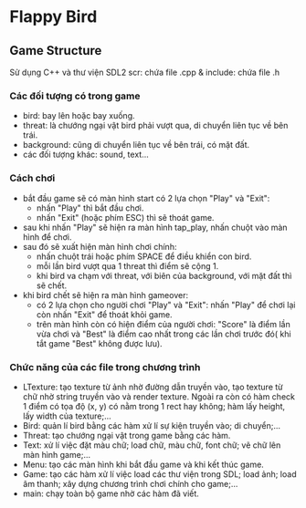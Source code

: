 # Flappy Bird 

## Game Structure

Sử dụng C++ và thư viện SDL2
scr: chứa file .cpp & include: chứa file .h

### Các đối tượng có trong game
* bird: bay lên hoặc bay xuống.
* threat: là chướng ngại vật bird phải vượt qua, di chuyển liên tục về bên trái.
* background: cũng di chuyển liên tục về bên trái, có mặt đất.
* các đối tượng khác: sound, text...

### Cách chơi
* bắt đầu game sẽ có màn hình start có 2 lựa chọn "Play" và "Exit":
    * nhấn "Play" thì bắt đầu chơi.
    * nhấn "Exit" (hoặc phím ESC) thì sẽ thoát game.
* sau khi nhấn "Play" sẽ hiện ra màn hình tap_play, nhấn chuột vào màn hình để chơi.
* sau đó sẽ xuất hiện màn hình chơi chính:
    * nhấn chuột trái hoặc phím SPACE để điều khiển con bird.
    * mỗi lần bird vượt qua 1 threat thì điểm sẽ cộng 1.
    * khi bird va chạm với threat, với biên của background, với mặt đất thì sẽ chết.
* khi bird chết sẽ hiện ra màn hình gameover:
    * có 2 lựa chọn cho người chơi "Play" và "Exit": nhấn "Play" để chơi lại còn nhấn "Exit" để thoát khỏi game.
    * trên màn hình còn có hiện điểm của người chơi: "Score" là điểm lần vừa chơi và "Best" là điểm cao nhất trong các lần chơi trước đó( khi tắt game "Best" không được lưu).
    
### Chức năng của các file trong chương trình
* LTexture: tạo texture từ ảnh nhờ đường dẫn truyền vào, tạo texture từ chữ nhờ string truyền vào và render texture. Ngoài ra còn có hàm check 1 điểm có tọa độ (x, y) có nằm trong 1 rect hay không; hàm lấy height, lấy width của texture;...
* Bird: quản lí bird bằng các hàm xử lí sự kiện truyền vào; di chuyển;...
* Threat: tạo chướng ngại vật trong game bằng các hàm.
* Text: xử lí việc đặt màu chữ; load chữ, màu chữ, font chữ; vẽ chữ lên màn hình game;...
* Menu: tạo các màn hình khi bắt đầu game và khi kết thúc game.
* Game: tạo các hàm xử lí việc load các thư viện trong SDL; load ảnh; load âm thanh; xây dựng chương trình chơi chính cho game;...
* main: chạy toàn bộ game nhờ các hàm đã viết.
